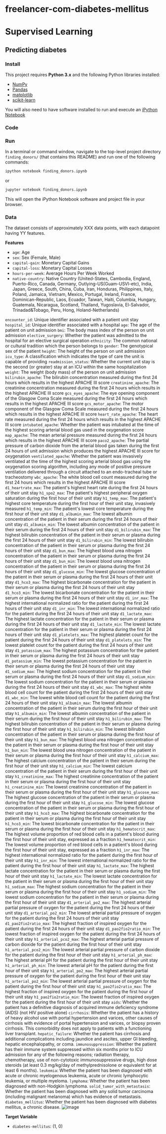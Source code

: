 # freelancer-com-diabetes-mellitus

# Supervised Learning
## Predicting diabetes

### Install

This project requires **Python 3.x** and the following Python libraries installed:

- [NumPy](http://www.numpy.org/)
- [Pandas](http://pandas.pydata.org)
- [matplotlib](http://matplotlib.org/)
- [scikit-learn](http://scikit-learn.org/stable/)

You will also need to have software installed to run and execute an [iPython Notebook](http://ipython.org/notebook.html)


### Code

### Run

In a terminal or command window, navigate to the top-level project directory `finding_donors/` (that contains this README) and run one of the following commands:

```bash
ipython notebook finding_donors.ipynb
```  
or
```bash
jupyter notebook finding_donors.ipynb
```

This will open the iPython Notebook software and project file in your browser.

### Data

The dataset consists of approximately XXX data points, with each datapoint having YY features. 

**Features**
- `age`: Age
- `sex`: Sex (Female, Male)
- `capital-gain`: Monetary Capital Gains
- `capital-loss`: Monetary Capital Losses
- `hours-per-week`: Average Hours Per Week Worked
- `native-country`: Native Country (United-States, Cambodia, England, Puerto-Rico, Canada, Germany, Outlying-US(Guam-USVI-etc), India, Japan, Greece, South, China, Cuba, Iran, Honduras, Philippines, Italy, Poland, Jamaica, Vietnam, Mexico, Portugal, Ireland, France, Dominican-Republic, Laos, Ecuador, Taiwan, Haiti, Columbia, Hungary, Guatemala, Nicaragua, Scotland, Thailand, Yugoslavia, El-Salvador, Trinadad&Tobago, Peru, Hong, Holand-Netherlands)

`encounter_id`: 	Unique identifier associated with a patient unit stay
`hospital_id`: 	Unique identifier associated with a hospital
`age`: 	The age of the patient on unit admission
`bmi`: 	The body mass index of the person on unit admission
`elective_surgery`: 	Whether the patient was admitted to the hospital for an elective surgical operation
`ethnicity`: 	The common national or cultural tradition which the person belongs to
`gender`: 	The genotypical sex of the patient
`height`: 	The height of the person on unit admission
`icu_type`: 	A classification which indicates the type of care the unit is capable of providing
`readmission_status`: 	Whether the current unit stay is the second (or greater) stay at an ICU within the same hospitalization
`weight`: 	The weight (body mass) of the person on unit admission
`bilirubin_apache`: 	The bilirubin concentration measured during the first 24 hours which results in the highest APACHE III score
`creatinine_apache`: 	The creatinine concentration measured during the first 24 hours which results in the highest APACHE III score
`gcs_eyes_apache`: 	The eye opening component of the Glasgow Coma Scale measured during the first 24 hours which results in the highest APACHE III score
`gcs_motor_apache`: 	The motor component of the Glasgow Coma Scale measured during the first 24 hours which results in the highest APACHE III score
`heart_rate_apache`: 	The heart rate measured during the first 24 hours which results in the highest APACHE III score
`intubated_apache`: 	Whether the patient was intubated at the time of the highest scoring arterial blood gas used in the oxygenation score
`map_apache`: 	The mean arterial pressure measured during the first 24 hours which results in the highest APACHE III score
`paco2_apache`: 	The partial pressure of carbon dioxide from the arterial blood gas taken during the first 24 hours of unit admission which produces the highest APACHE III score for oxygenation
`ventilated_apache`: 	Whether the patient was invasively ventilated at the time of the highest scoring arterial blood gas using the oxygenation scoring algorithm, including any mode of positive pressure ventilation delivered through a circuit attached to an endo-tracheal tube or tracheostomy
`wbc_apache`: 	The white blood cell count measured during the first 24 hours which results in the highest APACHE III score
`d1_heartrate_max`: 	The patient's highest heart rate during the first 24 hours of their unit stay
`h1_spo2_max`: 	The patient's highest peripheral oxygen saturation during the first hour of their unit stay
`h1_temp_max`: 	The patient's highest core temperature during the first hour of their unit stay, invasively measured
`h1_temp_min`: 	The patient's lowest core temperature during the first hour of their unit stay
`d1_albumin_max`: 	The lowest albumin concentration of the patient in their serum during the first 24 hours of their unit stay
`d1_albumin_min`: 	The lowest albumin concentration of the patient in their serum during the first 24 hours of their unit stay
`d1_bilirubin_max`: 	The highest bilirubin concentration of the patient in their serum or plasma during the first 24 hours of their unit stay
`d1_bilirubin_min`: 	The lowest bilirubin concentration of the patient in their serum or plasma during the first 24 hours of their unit stay
`d1_bun_max`: 	The highest blood urea nitrogen concentration of the patient in their serum or plasma during the first 24 hours of their unit stay
`d1_bun_min`: 	The lowest blood urea nitrogen concentration of the patient in their serum or plasma during the first 24 hours of their unit stay
`d1_glucose_min`: 	The lowest glucose concentration of the patient in their serum or plasma during the first 24 hours of their unit stay
`d1_hco3_max`: 	The highest bicarbonate concentration for the patient in their serum or plasma during the first 24 hours of their unit stay
`d1_hco3_min`: 	The lowest bicarbonate concentration for the patient in their serum or plasma during the first 24 hours of their unit stay
`d1_inr_max`: 	The highest international normalized ratio for the patient during the first 24 hours of their unit stay
`d1_inr_min`: 	The lowest international normalized ratio for the patient during the first 24 hours of their unit stay
`d1_lactate_max`: 	The highest lactate concentration for the patient in their serum or plasma during the first 24 hours of their unit stay
`d1_lactate_min`: 	The lowest lactate concentration for the patient in their serum or plasma during the first 24 hours of their unit stay
`d1_platelets_max`: 	The highest platelet count for the patient during the first 24 hours of their unit stay
`d1_platelets_min`: 	The lowest platelet count for the patient during the first 24 hours of their unit stay
`d1_potassium_max`: 	The highest potassium concentration for the patient in their serum or plasma during the first 24 hours of their unit stay
`d1_potassium_min`: 	The lowest potassium concentration for the patient in their serum or plasma during the first 24 hours of their unit stay
`d1_sodium_max`: 	The highest sodium concentration for the patient in their serum or plasma during the first 24 hours of their unit stay
`d1_sodium_min`: 	The lowest sodium concentration for the patient in their serum or plasma during the first 24 hours of their unit stay
`d1_wbc_max`: 	The highest white blood cell count for the patient during the first 24 hours of their unit stay
`d1_wbc_min`: 	The lowest white blood cell count for the patient during the first 24 hours of their unit stay
`h1_albumin_max`: 	The lowest albumin concentration of the patient in their serum during the first hour of their unit stay
`h1_albumin_min`: 	The lowest albumin concentration of the patient in their serum during the first hour of their unit stay
`h1_bilirubin_max`: 	The highest bilirubin concentration of the patient in their serum or plasma during the first hour of their unit stay
`h1_bilirubin_min`: 	The lowest bilirubin concentration of the patient in their serum or plasma during the first hour of their unit stay
`h1_bun_max`: 	The highest blood urea nitrogen concentration of the patient in their serum or plasma during the first hour of their unit stay
`h1_bun_min`: 	The lowest blood urea nitrogen concentration of the patient in their serum or plasma during the first hour of their unit stay
`h1_calcium_max`: 	The highest calcium concentration of the patient in their serum during the first hour of their unit stay
`h1_calcium_min`: 	The lowest calcium concentration of the patient in their serum during the first hour of their unit stay
`h1_creatinine_max`: 	The highest creatinine concentration of the patient in their serum or plasma during the first hour of their unit stay
`h1_creatinine_min`: 	The lowest creatinine concentration of the patient in their serum or plasma during the first hour of their unit stay
`h1_glucose_max`: 	The highest glucose concentration of the patient in their serum or plasma during the first hour of their unit stay
`h1_glucose_min`: 	The lowest glucose concentration of the patient in their serum or plasma during the first hour of their unit stay
`h1_hco3_max`: 	The highest bicarbonate concentration for the patient in their serum or plasma during the first hour of their unit stay
`h1_hco3_min`: 	The lowest bicarbonate concentration for the patient in their serum or plasma during the first hour of their unit stay
`h1_hematocrit_max`: 	The highest volume proportion of red blood cells in a patient's blood during the first hour of their unit stay, expressed as a fraction
`h1_hematocrit_min`: 	The lowest volume proportion of red blood cells in a patient's blood during the first hour of their unit stay, expressed as a fraction
`h1_inr_max`: 	The highest international normalized ratio for the patient during the first hour of their unit stay
`h1_inr_min`: 	The lowest international normalized ratio for the patient during the first hour of their unit stay
`h1_lactate_max`: 	The highest lactate concentration for the patient in their serum or plasma during the first hour of their unit stay
`h1_lactate_min`: 	The lowest lactate concentration for the patient in their serum or plasma during the first hour of their unit stay
`h1_sodium_max`: 	The highest sodium concentration for the patient in their serum or plasma during the first hour of their unit stay
`h1_sodium_min`: 	The lowest sodium concentration for the patient in their serum or plasma during the first hour of their unit stay
`d1_arterial_po2_max`: 	The highest arterial partial pressure of oxygen for the patient during the first 24 hours of their unit stay
`d1_arterial_po2_min`: 	The lowest arterial partial pressure of oxygen for the patient during the first 24 hours of their unit stay
`d1_pao2fio2ratio_max`: 	The highest fraction of inspired oxygen for the patient during the first 24 hours of their unit stay
`d1_pao2fio2ratio_min`: 	The lowest fraction of inspired oxygen for the patient during the first 24 hours of their unit stay
`h1_arterial_pco2_max`: 	The highest arterial partial pressure of carbon dioxide for the patient during the first hour of their unit stay
`h1_arterial_pco2_min`: 	The lowest arterial partial pressure of carbon dioxide for the patient during the first hour of their unit stay
`h1_arterial_ph_max`: 	The highest arterial pH for the patient during the first hour of their unit stay
`h1_arterial_ph_min`: 	The lowest arterial pH for the patient during the first hour of their unit stay
`h1_arterial_po2_max`: 	The highest arterial partial pressure of oxygen for the patient during the first hour of their unit stay
`h1_arterial_po2_min`: 	The lowest arterial partial pressure of oxygen for the patient during the first hour of their unit stay
`h1_pao2fio2ratio_max`: 	The highest fraction of inspired oxygen for the patient during the first hour of their unit stay
`h1_pao2fio2ratio_min`: 	The lowest fraction of inspired oxygen for the patient during the first hour of their unit stay
`aids`: 	Whether the patient has a definitive diagnosis of acquired immune deficiency syndrome (AIDS) (not HIV positive alone)
`cirrhosis`: 	Whether the patient has a history of heavy alcohol use with portal hypertension and varices, other causes of cirrhosis with evidence of portal hypertension and varices, or biopsy proven cirrhosis. This comorbidity does not apply to patients with a functioning liver transplant.
`hepatic_failure`: 	Whether the patient has cirrhosis and additional complications including jaundice and ascites, upper GI bleeding, hepatic encephalopathy, or coma.
`immunosuppression`: 	Whether the patient has their immune system suppressed within six months prior to ICU admission for any of the following reasons; radiation therapy, chemotherapy, use of non-cytotoxic immunosuppressive drugs, high dose steroids (at least 0.3 mg/kg/day of methylprednisolone or equivalent for at least 6 months).
`leukemia`: 	Whether the patient has been diagnosed with acute or chronic myelogenous leukemia, acute or chronic lymphocytic leukemia, or multiple myeloma.
`lymphoma`: 	Whether the patient has been diagnosed with non-Hodgkin lymphoma.
`solid_tumor_with_metastasis`: 	Whether the patient has been diagnosed with any solid tumor carcinoma (including malignant melanoma) which has evidence of metastasis.
`diabetes_mellitus`: 	Whether the patient has been diagnosed with diabetes mellitus, a chronic disease.
![image](https://user-images.githubusercontent.com/42148514/168102388-9589567d-a7a8-42d6-b87f-04339c84df68.png)


**Target Variable**
- `diabetes-mellitus`: (1, 0)
